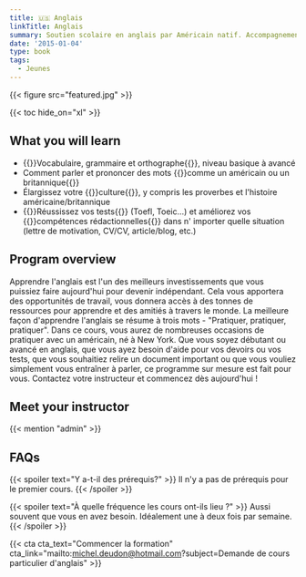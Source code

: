```yaml
---
title: 🇺🇸 Anglais
linkTitle: Anglais
summary: Soutien scolaire en anglais par Américain natif. Accompagnement des candidatures aux universités, CV et lettres de motivation pour étudier, travailler ou partir à l'étranger!
date: '2015-01-04'
type: book
tags:
  - Jeunes
---
```


{{< figure src="featured.jpg" >}}

{{< toc hide_on="xl" >}}

## What you will learn

- {{<hl>}}Vocabulaire, grammaire et orthographe{{</hl>}}, niveau basique à avancé
- Comment parler et prononcer des mots {{<hl>}}comme un américain ou un britannique{{</hl>}}
- Élargissez votre {{<hl>}}culture{{</hl>}}, y compris les proverbes et l'histoire américaine/britannique
- {{<hl>}}Réussissez vos tests{{</hl>}} (Toefl, Toeic...) et améliorez vos {{<hl>}}compétences rédactionnelles{{</hl>}} dans n' importer quelle situation (lettre de motivation, CV/CV, article/blog, etc.)

## Program overview

Apprendre l'anglais est l'un des meilleurs investissements que vous puissiez faire aujourd'hui pour devenir indépendant. Cela vous apportera des opportunités de travail, vous donnera accès à des tonnes de ressources pour apprendre et des amitiés à travers le monde. La meilleure façon d'apprendre l'anglais se résume à trois mots - "Pratiquer, pratiquer, pratiquer". Dans ce cours, vous aurez de nombreuses occasions de pratiquer avec un américain, né à New York. Que vous soyez débutant ou avancé en anglais, que vous ayez besoin d'aide pour vos devoirs ou vos tests, que vous souhaitiez relire un document important ou que vous vouliez simplement vous entraîner à parler, ce programme sur mesure est fait pour vous. Contactez votre instructeur et commencez dès aujourd'hui !

## Meet your instructor

{{< mention "admin" >}}

## FAQs

{{< spoiler text="Y a-t-il des prérequis?" >}}
Il n'y a pas de prérequis pour le premier cours.
{{< /spoiler >}}

{{< spoiler text="À quelle fréquence les cours ont-ils lieu ?" >}}
Aussi souvent que vous en avez besoin. Idéalement une à deux fois par semaine.
{{< /spoiler >}}

{{< cta cta_text="Commencer la formation" cta_link="mailto:michel.deudon@hotmail.com?subject=Demande de cours particulier d'anglais" >}}
